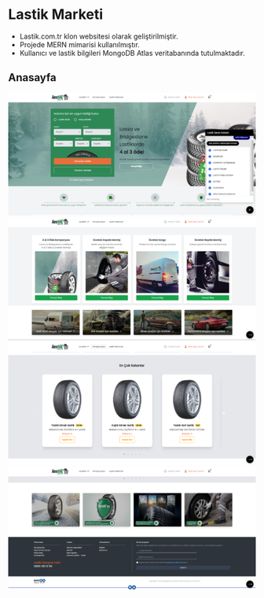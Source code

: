 # Lastik Marketi
- Lastik.com.tr klon websitesi olarak geliştirilmiştir.
- Projede MERN mimarisi kullanılmıştır.
- Kullanıcı ve lastik bilgileri MongoDB Atlas veritabanında tutulmaktadır.

## Anasayfa

![Anasayfa](./Resimler/Anasayfa.PNG)
![Anasayfa2](./Resimler/Anasayfa2.PNG)
![Anasayfa3](./Resimler/Anasayfa3.PNG)
![Anasayfa4](./Resimler/Anasayfa4.PNG)
